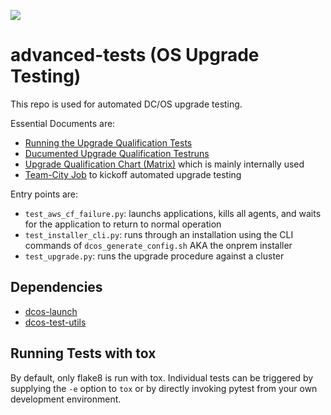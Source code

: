 <a href="https://teamcity.mesosphere.io/viewType.html?buildTypeId=DcOs_Enterprise_Test_UpgradeTest_WipFromEarlierStableMinorVersion&guest=1"><img src="https://teamcity.mesosphere.io/app/rest/builds/buildType:(id:DcOs_Enterprise_Test_UpgradeTest_WipFromEarlierStableMinorVersion)/statusIcon"/></a>
# advanced-tests (OS Upgrade Testing)
This repo is used for automated DC/OS upgrade testing.

Essential Documents are:
*  [Running the Upgrade Qualification Tests](https://docs.google.com/document/d/1T9kfvGPbxuc8Gq31iI42QOAuoKDQblxZ5ILvvUhPooo/edit#)
* [Ducumented Upgrade Qualification Testruns](https://docs.google.com/spreadsheets/d/1zW3UsMq8Myw2GSG7t_JdJHkjLniz8TBJPhXRaOmKtZ0/edit)
* [Upgrade Qualification Chart (Matrix)](https://docs.google.com/spreadsheets/d/13YucIODQOvRVlkd8VBh6sUuCelj5HMQ0Yu46sLVhWDQ/edit#gid=356377462) which is mainly internally used
* [Team-City Job](https://teamcity.mesosphere.io/viewType.html?buildTypeId=DcOs_Enterprise_Test_UpgradeTest_WipFromEarlierStableMinorVersion&branch_DcOs_Enterprise_Test_UpgradeTest=%3Cdefault%3E&tab=buildTypeStatusDiv) to kickoff automated upgrade testing

Entry points are:
* `test_aws_cf_failure.py`: launchs applications, kills all agents, and waits for the application to return to normal operation
* `test_installer_cli.py`: runs through an installation using the CLI commands of `dcos_generate_config.sh` AKA the onprem installer
* `test_upgrade.py`: runs the upgrade procedure against a cluster

## Dependencies
* [dcos-launch](http://github.com/dcos/dcos-launch)
* [dcos-test-utils](http://github.com/mesosphere/dcos-test-utils)

## Running Tests with tox
By default, only flake8 is run with tox. Individual tests can be triggered by supplying the `-e` option to `tox` or by directly invoking pytest from your own development environment.
